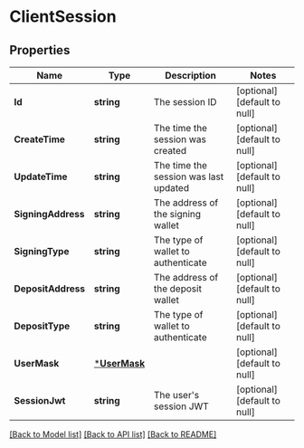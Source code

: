 # ClientSession

## Properties
Name | Type | Description | Notes
------------ | ------------- | ------------- | -------------
**Id** | **string** | The session ID | [optional] [default to null]
**CreateTime** | **string** | The time the session was created | [optional] [default to null]
**UpdateTime** | **string** | The time the session was last updated | [optional] [default to null]
**SigningAddress** | **string** | The address of the signing wallet | [optional] [default to null]
**SigningType** | **string** | The type of wallet to authenticate | [optional] [default to null]
**DepositAddress** | **string** | The address of the deposit wallet | [optional] [default to null]
**DepositType** | **string** | The type of wallet to authenticate | [optional] [default to null]
**UserMask** | [***UserMask**](UserMask.md) |  | [optional] [default to null]
**SessionJwt** | **string** | The user&#x27;s session JWT | [optional] [default to null]

[[Back to Model list]](../README.md#documentation-for-models) [[Back to API list]](../README.md#documentation-for-api-endpoints) [[Back to README]](../README.md)

